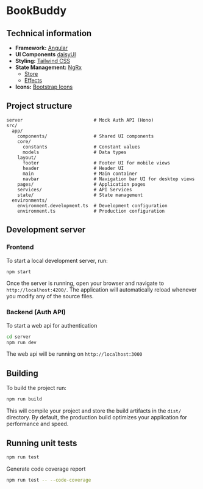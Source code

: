 # BookBuddy

## Technical information

- **Framework:** [Angular]([https://](https://angular.dev/))
- **UI Components** [daisyUI]([https://daisyui.com/])
- **Styling:** [Tailwind CSS]([https://](https://tailwindcss.com/))
- **State Management:** [NgRx]([https://](https://ngrx.io/docs))
  - [Store]([https://](https://ngrx.io/guide/store))
  - [Effects]([https://](https://ngrx.io/guide/effects))
- **Icons:** [Bootstrap Icons]([https://](https://icons.getbootstrap.com/))

## Project structure

```.
server                          # Mock Auth API (Hono)
src/
  app/
    components/                 # Shared UI components
    core/
      constants                 # Constant values 
      models                    # Data types
    layout/
      footer                    # Footer UI for mobile views
      header                    # Header UI
      main                      # Main container
      navbar                    # Navigation bar UI for desktop views
    pages/                      # Application pages
    services/                   # API Services
    state/                      # State management
  environments/
    environment.development.ts  # Development configuration
    environment.ts              # Production configuration
```

## Development server

### Frontend

To start a local development server, run:

```bash
npm start
```

Once the server is running, open your browser and navigate to `http://localhost:4200/`. The application will automatically reload whenever you modify any of the source files.

### Backend (Auth API)

To start a web api for authentication

```bash
cd server
npm run dev
```

The web api will be running on `http://localhost:3000`

## Building

To build the project run:

```bash
npm run build
```

This will compile your project and store the build artifacts in the `dist/` directory. By default, the production build optimizes your application for performance and speed.

## Running unit tests

```bash
npm run test
```

Generate code coverage report

```bash
npm run test -- --code-coverage
```
